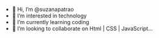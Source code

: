 - 👋 Hi, I’m @suzanapatrao
- 👀 I’m interested in technology
- 🌱 I’m currently learning coding
- 💞️ I’m looking to collaborate on Html | CSS | JavaScript...

<!---
suzanapatrao/suzanapatrao is a ✨ special ✨ repository because its `README.md` (this file) appears on your GitHub profile.
You can click the Preview link to take a look at your changes.
--->
